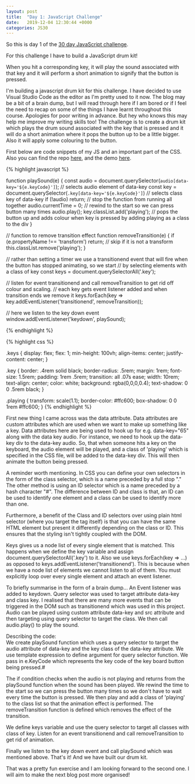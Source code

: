 ```yaml
---
layout: post
title:  "Day 1: JavaScript Challenge"
date:   2019-12-04 12:30:44 +0000
categories: JS30
---
```

So this is day 1 of the [30 day JavaScript challenge](https://javascript30.com/).

For this challenge I have to build a JavaScript drum kit!

When you hit a corresponding key, it will play the sound associated with that key and it will 
perform a short animation to signify that the button is pressed.

I'm building a javascript drum kit for this challenge. I have decided to use Visual Studio Code as the editor as I'm pretty used to it now. 
The blog may be a bit of a brain dump, but I will read through here if I am bored or if I feel the need to recap on some of the things I have 
learnt throughout this course. Apologies for poor writing in advance. But hey who knows this may help me improve my writing skills too!
The challenge is to create a drum kit which plays the drum sound associated with the key that is pressed and it will do a short animation where 
it pops the button up to be a little bigger. Also it will apply some colouring to the button.

First below are code snippets of my JS and an important part of the CSS. Also you can find the repo [here](https://github.com/mlatif01/js30/tree/master/01%20-%20JS%20Drum%20Kit), 
and the demo [here](https://github.com/mlatif01/js30/tree/master/01%20-%20JS%20Drum%20Kit).

{% highlight javascript %}

  function playSound(e) {
    const audio = document.querySelector(`audio[data-key='${e.keyCode}']`); // selects audio element of data-key
    const key = document.querySelector(`.key[data-key='${e.keyCode}']`)      // selects class key of data-key
    if (!audio) return; // stop the function from running all together
    audio.currentTime = 0; // rewind to the start so we can press button many times
    audio.play();
    key.classList.add('playing'); // pops the button up and adds colour when key is pressed by adding playing as a class to the div
  }

  // function to remove transition effect
  function removeTransition(e) {
    if (e.propertyName !== 'transform') return; // skip if it is not a transform
    this.classList.remove('playing');
  }

  // rather than setting a timer we use a transitionend event that will fire when the button has stopped animating, so we start
  // by selecting elements with a class of key
  const keys = document.querySelectorAll('.key');

  // listen for event transitionend and call removeTransition to get rid off colour and scaling.
  // each key gets event listener added and when transition ends we remove it
  keys.forEach(key => key.addEventListener('transitionend', removeTransition));

  // here we listen to the key down event
  window.addEventListener('keydown', playSound);

{% endhighlight %}

{% highlight css %}

.keys {
  display: flex;
  flex: 1;
  min-height: 100vh;
  align-items: center;
  justify-content: center;
}

.key {
  border: .4rem solid black;
  border-radius: .5rem;
  margin: 1rem;
  font-size: 1.5rem;
  padding: 1rem .5rem;
  transition: all .07s ease;
  width: 10rem;
  text-align: center;
  color: white;
  background: rgba(0,0,0,0.4);
  text-shadow: 0 0 .5rem black;
}

.playing {
  transform: scale(1.1);
  border-color: #ffc600;
  box-shadow: 0 0 1rem #ffc600;
}
{% endhighlight %}

First new thing I came across was the data attribute. Data attributes are custom attributes which are used when we want to make up something 
like a key. Data attributes here are being used to hook up for e.g. data-key="65" along with the data key audio.
For instance, we need to hook up the data-key div to the data-key audio. So, that when someone hits a key on the keyboard, 
the audio element will be played, and a class of 'playing' which is specified in the CSS file, will be added to the data-key div. 
This will then animate the button being pressed.

A reminder worth mentioning. In CSS you can define your own selectors in the form of the class selector, which is a name preceded by a full stop "." 
The other method is using an ID selector which is a name preceded by a hash character "#". The difference between ID and class is that, an ID can be used 
to identify one element and a class can be used to identify more than one.

Furthermore, a benefit of the Class and ID selectors over using plain html selector (where you target the tag itself) is that you can have the same HTML element 
but present it differently depending on the class or ID. This ensures that the styling isn't tightly coupled with the DOM.

Keys gives us a node list of every single element that is matched. This happens when we define the key variable and assign document.querySelectorAll('.key') to it. Also we use 
keys.forEach(key => ...) as opposed to keys.addEventListener('transitionend'). This is because when we have a node list of elements we cannot listen to all of them. You must explicitly 
loop over every single element and attach an event listener.

To briefly summarise in the form of a brain dump... An Event listener was added to keydown. Query selector was used to target attribute data-key and class key. I realised that there are many 
more events that can be triggered in the DOM such as transitionend which was used in this project. Audio can be played using custom attribute data-key and src attribute and then targeting using 
query selector to target the class. We then call audio.play() to play the sound.

Describing the code:  
We create playSound function which uses a query selector to target the audio attribute of data-key and the key class of the data-key attribute. We use template expression to define argument for 
query selector function. We pass in e.KeyCode which represents the key code of the key board button being pressed.#

The if condition checks when the audio is not playing and returns from the playSound function when the sound has been played.
We rewind the time to the start so we can press the button many times so we don't have to wait every time the button is pressed. We then play and add a class of 'playing' to the class list so that the 
animation effect is performed. The removeTransition function is defined which removes the effect of the transition.

We define keys variable and use the query selector to target all classes with class of key. Listen for an event transitionend and call removeTransition to get rid of animation. 

Finally we listen to the key down event and call playSound which was mentioned above.
That's it! And we have built our drum kit. 

That was a pretty fun exercise and I am looking forward to the second one. I will aim to make the next blog post more organised!

